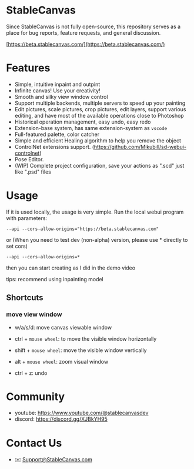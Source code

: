 # StableCanvas
Since StableCanvas is not fully open-source, this repository serves as a place for bug reports, feature requests, and general discussion.

[https://beta.stablecanvas.com/](https://beta.stablecanvas.com/)

# Features
- Simple, intuitive inpaint and outpint
- Infinite canvas! Use your creativity!
- Smooth and silky view window control
- Support multiple backends, multiple servers  to speed up your painting
- Edit pictures, scale pictures, crop pictures, edit layers, support various editing, and have most of the available operations close to Photoshop
- Historical operation management, easy undo, easy redo
- Extension-base system, has same extension-system as `vscode`
- Full-featured palette, color catcher
- Simple and efficient Healing algorithm to help you remove the object
- ControlNet extensions support. (https://github.com/Mikubill/sd-webui-controlnet)
- Pose Editor.
- (WIP) Complete project configuration, save your actions as ".scd" just like ".psd" files

# Usage
If it is used locally, the usage is very simple. Run the local webui program with parameters:
```
--api --cors-allow-origins="https://beta.stablecanvas.com"
```
or (When you need to test dev (non-alpha) version, please use * directly to set cors)
```
--api --cors-allow-origins=*
```

then you can start creating as I did in the demo video

tips: recommend using inpainting model

## Shortcuts

### move view window
- w/a/s/d: move canvas viewable window
- ctrl + `mouse wheel`: to move the visible window horizontally
- shift + `mouse wheel`: move the visible window vertically
- alt + `mouse wheel`: zoom visual window

- ctrl + z: undo

# Community
- youtube: https://www.youtube.com/@stablecanvasdev
- discord: https://discord.gg/XJBkYH95

# Contact Us
- :envelope: Support@StableCanvas.com

